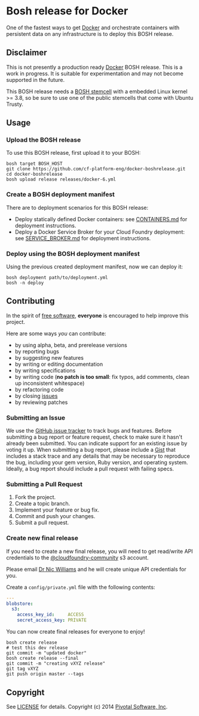 # Bosh release for Docker

One of the fastest ways to get [Docker](https://www.docker.io/) and orchestrate containers with persistent data on any
infrastructure is to deploy this BOSH release.

## Disclaimer

This is not presently a production ready [Docker](https://www.docker.io/) BOSH release. This is a work in progress.
It is suitable for experimentation and may not become supported in the future.


This BOSH release needs a [BOSH stemcell](http://bosh_artifacts.cfapps.io/file_collections?type=stemcells) with a
embedded Linux kernel >= 3.8, so be sure to use one of the public stemcells that come with Ubuntu Trusty.

## Usage

### Upload the BOSH release

To use this BOSH release, first upload it to your BOSH:

```
bosh target BOSH_HOST
git clone https://github.com/cf-platform-eng/docker-boshrelease.git
cd docker-boshrelease
bosh upload release releases/docker-6.yml
```

### Create a BOSH deployment manifest

There are to deployment scenarios for this BOSH release:

* Deploy statically defined Docker containers: see [CONTAINERS.md](CONTAINERS.md) for deployment instructions.
* Deploy a Docker Service Broker for your Cloud Foundry deployment: see [SERVICE_BROKER.md](SERVICE_BROKER.md) for deployment instructions.

### Deploy using the BOSH deployment manifest

Using the previous created deployment manifest, now we can deploy it:

```
bosh deployment path/to/deployment.yml
bosh -n deploy
```

## Contributing

In the spirit of [free software](http://www.fsf.org/licensing/essays/free-sw.html), **everyone** is encouraged to help improve this project.

Here are some ways *you* can contribute:

* by using alpha, beta, and prerelease versions
* by reporting bugs
* by suggesting new features
* by writing or editing documentation
* by writing specifications
* by writing code (**no patch is too small**: fix typos, add comments, clean up inconsistent whitespace)
* by refactoring code
* by closing [issues](https://github.com/cf-platform-eng/docker-boshrelease/issues)
* by reviewing patches


### Submitting an Issue
We use the [GitHub issue tracker](https://github.com/cf-platform-eng/docker-boshrelease/issues) to track bugs and features.
Before submitting a bug report or feature request, check to make sure it hasn't already been submitted. You can indicate
support for an existing issue by voting it up. When submitting a bug report, please include a
[Gist](http://gist.github.com/) that includes a stack trace and any details that may be necessary to reproduce the bug,
including your gem version, Ruby version, and operating system. Ideally, a bug report should include a pull request with
 failing specs.


### Submitting a Pull Request

1. Fork the project.
2. Create a topic branch.
3. Implement your feature or bug fix.
4. Commit and push your changes.
5. Submit a pull request.

### Create new final release

If you need to create a new final release, you will need to get read/write API credentials to the [@cloudfoundry-community](https://github.com/cloudfoundry-community) s3 account.

Please email [Dr Nic Williams](mailto:&#x64;&#x72;&#x6E;&#x69;&#x63;&#x77;&#x69;&#x6C;&#x6C;&#x69;&#x61;&#x6D;&#x73;&#x40;&#x67;&#x6D;&#x61;&#x69;&#x6C;&#x2E;&#x63;&#x6F;&#x6D;) and he will create unique API credentials for you.

Create a `config/private.yml` file with the following contents:

``` yaml
---
blobstore:
  s3:
    access_key_id:     ACCESS
    secret_access_key: PRIVATE
```

You can now create final releases for everyone to enjoy!

```
bosh create release
# test this dev release
git commit -m "updated docker"
bosh create release --final
git commit -m "creating vXYZ release"
git tag vXYZ
git push origin master --tags
```

## Copyright

See [LICENSE](https://github.com/cf-platform-eng/docker-boshrelease/blob/master/LICENSE) for details.
Copyright (c) 2014 [Pivotal Software, Inc](http://www.gopivotal.com/).
